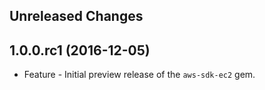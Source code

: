 Unreleased Changes
------------------

1.0.0.rc1 (2016-12-05)
------------------

* Feature - Initial preview release of the `aws-sdk-ec2` gem.

